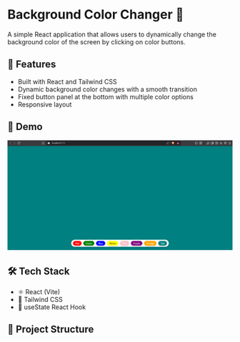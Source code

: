 # Background Color Changer 🎨

A simple React application that allows users to dynamically change the background color of the screen by clicking on color buttons.

## 🚀 Features

- Built with React and Tailwind CSS
- Dynamic background color changes with a smooth transition
- Fixed button panel at the bottom with multiple color options
- Responsive layout

## 📸 Demo

![Screenshot](./assets/screenshot.png)



## 🛠️ Tech Stack

- ⚛️ React (Vite)
- 💨 Tailwind CSS
- 🧠 useState React Hook

## 📂 Project Structure

